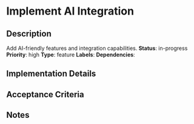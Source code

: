 #   Implement AI Integration
## Description
Add AI-friendly features and integration capabilities.
**Status**: in-progress
**Priority**: high
**Type**: feature
**Labels**: 
**Dependencies**: 
## Implementation Details

## Acceptance Criteria
## Notes
